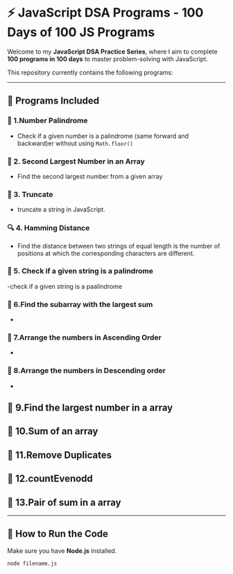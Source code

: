 # ⚡ JavaScript DSA Programs - 100 Days of 100 JS Programs

Welcome to my **JavaScript DSA Practice Series**, where I aim to complete **100 programs in 100 days** to master problem-solving with JavaScript.

This repository currently contains the following programs:

---

## 📘 Programs Included

### 🔢 1.Number Palindrome
- Check if a given number is a palindrome (same forward and backward)er without using `Math.floor()`

### 🧮 2. Second Largest Number in an Array
- Find the second largest number from a given array

### 🔁 3. Truncate 
- truncate a string in JavaScript.

### 🔍 4. Hamming Distance
- Find the distance between two strings of equal length is the number of positions at which the corresponding characters are different.

### 🔄 5. Check if a given string is a palindrome
-check if a given string is a paalindrome

### 🔢 6.Find the subarray with the largest sum
- 
### 🔢 7.Arrange the numbers in Ascending Order
- 
### 🔢 8.Arrange the numbers in Descending order
- 
🔢 9.Find the largest number in a array
- 
  🔢 10.Sum of an array
- 
  🔢 11.Remove Duplicates
- 
  🔢 12.countEvenodd
- 
 🔢 13.Pair of sum in a array
- 
---

## 🚀 How to Run the Code

Make sure you have **Node.js** installed.

```bash
node filename.js
